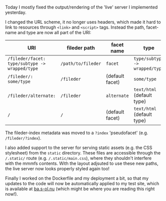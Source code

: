 Today I mostly fixed the output/rendering of the 'live' server I implemented yesterday.

I changed the URL scheme, it no longer uses headers, which made it hard to link to resources through `<link>` and `<script>` tags.
Instead the path, facet-name and type are now all part of the URI:

| URI                                            | fileder path       | facet name      | type                           |
| ---------------------------------------------- | ------------------ | --------------- | ------------------------------ |
| `/fileder/facet: type/subtype -> wrapped/type` | `/path/to/fileder` | `facet`         | `type/subtype -> wrapped/type` |
| `/fileder/: some/type`                         | `/fileder`         | (default facet) | `some/type`                    |
| `/fileder/alternate:`                          | `/fileder`         | `alternate`     | `text/html` (default type)     |
| `/`                                            | `/`                | (default facet) | `text/html` (default type)     |

The fileder-index metadata was moved to a `?index` 'pseudofacet' (e.g. `/fileder/?index`).

I also added support to the server for serving static assets (e.g. the CSS stylesheet) from the `static` directory.
These files are accessible through the `/.static/` route (e.g. `/.static/main.css`), where they shouldn't interfere
with the mmmfs contents.
With the layout adjsuted to use these new paths, the live server now looks properly styled again too!

Finally I worked on the Dockerfile and my deployment a bit,
so that my updates to the code will now be automatically applied to my test site,
which is available at [ba.s-ol.nu](//ba.s-ol.nu) (which might be where you are reading this right now!).
